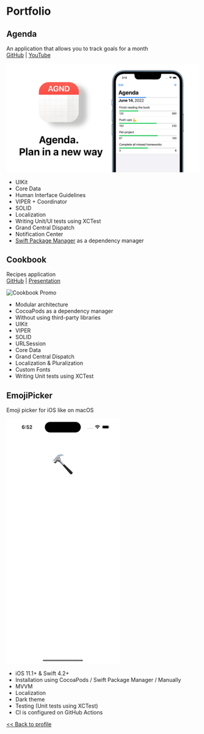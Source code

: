 # Portfolio

## Agenda

An application that allows you to track goals for a month<br>
[GitHub](https://github.com/htmlprogrammist/Agenda) | [YouTube](https://youtu.be/Pw6n4QYfHaQ)

![Agenda Promo](Agenda.png)

- UIKit
- Core Data
- Human Interface Guidelines
- VIPER + Coordinator
- SOLID
- Localization
- Writing Unit/UI tests using XCTest
- Grand Central Dispatch
- Notification Center
- [Swift Package Manager](https://www.swift.org/package-manager/) as a dependency manager

## Cookbook

Recipes application<br>
[GitHub](https://github.com/iCookbook) | [Presentation](https://drive.google.com/file/d/1vXaAaW-q5Q1CIdaIX6W5RSu7f6Z_FQ6y/view?usp=sharing)

![Cookbook Promo](Cookbook.png)

- Modular architecture
- CocoaPods as a dependency manager
- Without using third-party libraries
- UIKit
- VIPER
- SOLID
- URLSession
- Core Data
- Grand Central Dispatch
- Localization & Pluralization
- Custom Fonts
- Writing Unit tests using XCTest

## EmojiPicker

Emoji picker for iOS like on macOS

![EmojiPicker Promo](EmojiPicker.gif)

- iOS 11.1+ & Swift 4.2+
- Installation using CocoaPods / Swift Package Manager / Manually
- MVVM
- Localization
- Dark theme
- Testing (Unit tests using XCTest)
- CI is configured on GitHub Actions

[<< Back to profile](https://github.com/htmlprogrammist)

